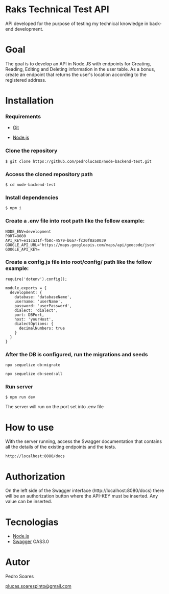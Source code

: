 
# Raks Technical Test API

  

API developed for the purpose of testing my technical knowledge in back-end development.
  
 

# Goal

  
The goal is to develop an API in Node.JS with endpoints for Creating, Reading, Editing and Deleting information in the user table. As a bonus, create an endpoint that returns the user's location according to the registered address.

  

# Installation

### Requirements

- [Git](https://git-scm.com/book/en/v2/Getting-Started-Installing-Git)

- [Node.js](https://nodejs.org/) 
  

### Clone the repository

```
$ git clone https://github.com/pedrolucasD/node-backend-test.git
```

### Access the cloned repository path

```
$ cd node-backend-test
```

### Install dependencies

```
$ npm i
```
### Create a .env file into root path like the follow example:
 
```
NODE_ENV=development
PORT=8080
API_KEY=e11ca31f-fb8c-4579-b6a7-fc20f8a50039
GOOGLE_API_URL='https://maps.googleapis.com/maps/api/geocode/json'
GOOGLE_API_KEY=
```
### Create a config.js file into root/config/ path like the follow example:
 
```
require('dotenv').config();

module.exports = {
  development: {
    database: 'databaseName',
    username: 'userName',
    password: 'userPassword',
    dialect: 'dialect',
    port: DBPort,
    host: 'yourHost',
    dialectOptions: {
      decimalNumbers: true
    }
  }
}
```

### After the DB is configured, run the migrations and seeds
 
```
npx sequelize db:migrate
```
```
npx sequelize db:seed:all
```

### Run server

```
$ npm run dev
```

The server will run on the port set into .env file

  

# How to use

With the server running, access the Swagger documentation that contains all the details of the existing endpoints and the tests.

```
http://localhost:8080/docs
```

# Authorization
On the left side of the Swagger interface (http://localhost:8080/docs) there will be an authorization button where the API-KEY must be inserted. Any value can be inserted.
  

# Tecnologias

- [Node.js](https://nodejs.org/)
- [Swagger](https://swagger.io/) OAS3.0
  

# Autor

Pedro Soares

plucas.soarespinto@gmail.com